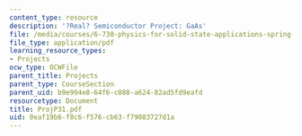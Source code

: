```yaml
---
content_type: resource
description: '?Real? Semiconductor Project: GaAs'
file: /media/courses/6-730-physics-for-solid-state-applications-spring-2003/0eaf19b6f8c6f576cb63f79083727d1a_ProjP31.pdf
file_type: application/pdf
learning_resource_types:
- Projects
ocw_type: OCWFile
parent_title: Projects
parent_type: CourseSection
parent_uid: b9e994e8-64f6-c088-a624-82ad5fd9eafd
resourcetype: Document
title: ProjP31.pdf
uid: 0eaf19b6-f8c6-f576-cb63-f79083727d1a
---
```

